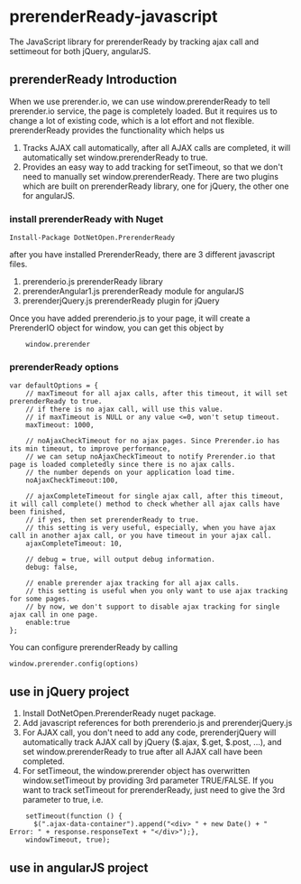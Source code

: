 # prerenderReady-javascript
The JavaScript library for prerenderReady by tracking ajax call and settimeout for both jQuery, angularJS.

## prerenderReady Introduction
When we use prerender.io, we can use window.prerenderReady to tell prerender.io service, the page is completely loaded. But it requires us to change a lot of existing code, which is a lot effort and not flexible.
prerenderReady provides the functionality which helps us
1. Tracks AJAX call automatically, after all AJAX calls are completed, it will automatically set window.prerenderReady to true.  
2. Provides an easy way to add tracking for setTimeout, so that we don't need to manually set window.prerenderReady.
There are two plugins which are built on prerenderReady library, one for jQuery, the other one for angularJS. 

### install prerenderReady with Nuget

    Install-Package DotNetOpen.PrerenderReady

  after you have installed PrerenderReady, there are 3 different javascript files.
  1. prerenderio.js
     prerenderReady library
  2. prerenderAngular1.js
     prerenderReady module for angularJS
  3. prerenderjQuery.js
     prerenderReady plugin for jQuery
  
  Once you have added prerenderio.js to your page, it will create a PrerenderIO object for window, you can get this object by
  
```
    window.prerender
```

### prerenderReady options

    var defaultOptions = {
        // maxTimeout for all ajax calls, after this timeout, it will set prerenderReady to true.
        // if there is no ajax call, will use this value.
        // if maxTimeout is NULL or any value <=0, won't setup timeout.
        maxTimeout: 1000,

        // noAjaxCheckTimeout for no ajax pages. Since Prerender.io has its min timeout, to improve performance, 
        // we can setup noAjaxCheckTimeout to notify Prerender.io that page is loaded completedly since there is no ajax calls.
        // the number depends on your application load time.
        noAjaxCheckTimeout:100,

        // ajaxCompleteTimeout for single ajax call, after this timeout, it will call complete() method to check whether all ajax calls have been finished, 
        // if yes, then set prerenderReady to true.
        // this setting is very useful, especially, when you have ajax call in another ajax call, or you have timeout in your ajax call.
        ajaxCompleteTimeout: 10,

        // debug = true, will output debug information.
        debug: false,

        // enable prerender ajax tracking for all ajax calls.
        // this setting is useful when you only want to use ajax tracking for some pages.
        // by now, we don't support to disable ajax tracking for single ajax call in one page.
        enable:true
    };

You can configure prerenderReady by calling

    window.prerender.config(options)

## use in jQuery project
  1. Install DotNetOpen.PrerenderReady nuget package.
  2. Add javascript references for both prerenderio.js and prerenderjQuery.js
  3. For AJAX call, you don't need to add any code, prerenderjQuery will automatically track AJAX call by jQuery ($.ajax, $.get, $.post, ...), and set window.prerenderReady to true after all AJAX call have been completed.
  4. For setTimeout, the window.prerender object has overwritten window.setTimeout by providing 3rd parameter TRUE/FALSE.
     If you want to track setTimeout for prerenderReady, just need to give the 3rd parameter to true, i.e. 

```     
    setTimeout(function () {
      $(".ajax-data-container").append("<div> " + new Date() + " Error: " + response.responseText + "</div>");}, 
    windowTimeout, true);
```

## use in angularJS project

